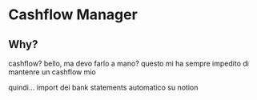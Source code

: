 # Cashflow Manager

## Why?

cashflow? bello, ma devo farlo a mano? questo mi ha sempre impedito di mantenre un cashflow mio

quindi... import dei bank statements automatico su notion

